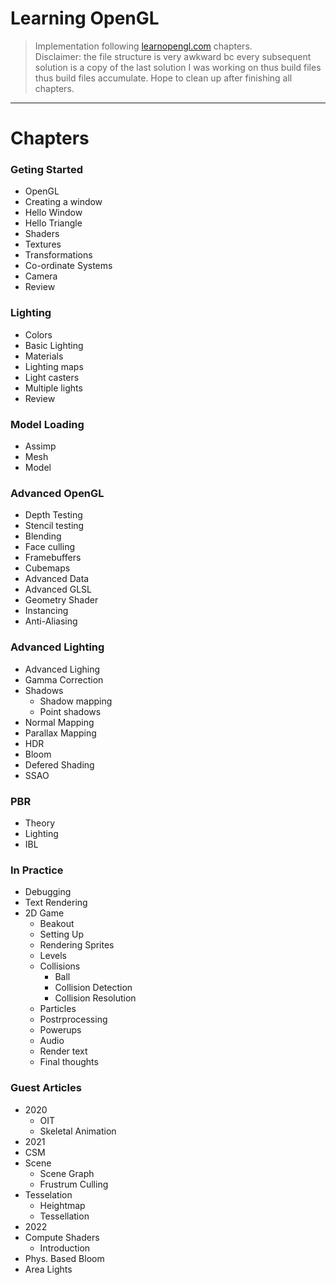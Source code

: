 # Learning OpenGL
> Implementation following [learnopengl.com](learnopengl.com) chapters.  
> Disclaimer: the file structure is very awkward bc every subsequent solution is a copy of the last solution I was working on thus build files thus build files accumulate. Hope to clean up after finishing all chapters.
---
# Chapters
### Geting Started
 - OpenGL
 - Creating a window
 - Hello Window
 - Hello Triangle
 - Shaders
 - Textures
 - Transformations
 - Co-ordinate Systems
 - Camera
 - Review
### Lighting
 - Colors
 - Basic Lighting
 - Materials
 - Lighting maps
 - Light casters
 - Multiple lights
 - Review
### Model Loading
 - Assimp
 - Mesh
 - Model
### Advanced OpenGL
 - Depth Testing
 - Stencil testing
 - Blending
 - Face culling
 - Framebuffers
 - Cubemaps
 - Advanced Data
 - Advanced GLSL
 - Geometry Shader
 - Instancing
 - Anti-Aliasing
### Advanced Lighting
 - Advanced Lighing
 - Gamma Correction
 - Shadows
   - Shadow mapping
   - Point shadows
 - Normal Mapping
 - Parallax Mapping
 - HDR
 - Bloom
 - Defered Shading
 - SSAO
### PBR
 - Theory
 - Lighting
 - IBL
### In Practice
 - Debugging
 - Text Rendering
 - 2D Game
   - Beakout
   - Setting Up 
   - Rendering Sprites
   - Levels
   - Collisions
     - Ball
     - Collision Detection
     - Collision Resolution
   - Particles
   - Postrprocessing
   - Powerups
   - Audio
   - Render text
   - Final thoughts
### Guest Articles
 - 2020
   - OIT
   - Skeletal Animation
 - 2021
  - CSM
  - Scene
    - Scene Graph
    - Frustrum Culling
  - Tesselation
    - Heightmap
    - Tessellation
 - 2022
  - Compute Shaders
    - Introduction
  - Phys. Based Bloom
  - Area Lights
   
